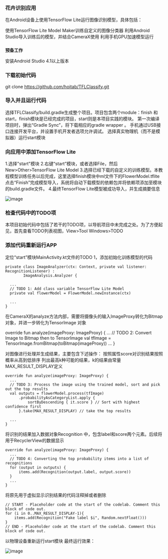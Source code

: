 ### 花卉识别应用

在Android设备上使用TensorFlow Lite运行图像识别模型，具体包括：

使用TensorFlow Lite Model Maker训练自定义的图像分类器
利用Android Studio导入训练后的模型，并结合CameraX使用
利用手机GPU加速模型运行 

###  
 **预备工作**

安装Android Studio 4.1以上版本

###  **下载初始代码** 

git clone https://github.com/hoitab/TFLClassify.git

###  **导入并且运行代码** 

选择TFLClassify/build.gradle生成整个项目。项目包含两个module：finish 和 start，finish模块是已经完成的项目，start则是本项目实践的模块。
第一次编译项目时，弹出“Gradle Sync”，将下载相应的gradle wrapper 。
手机通过USB接口连接开发平台，并设置手机开发者选项允许调试。
选择真实物理机（而不是模拟器）运行start模块

###  **向应用中添加TensorFlow Lite** 

1.选择"start"模块 
2.右键“start”模块，或者选择File，然后New>Other>TensorFlow Lite Model
3.选择已经下载的自定义的训练模型。本教程模型训练任务以后完成，这里选择finish模块中ml文件下的FlowerModel.tflite
点击“Finish”完成模型导入，系统将自动下载模型的依赖包并将依赖项添加至模块的build.gradle文件。
4.最终TensorFlow Lite模型被成功导入，并生成摘要信息

![image](https://user-images.githubusercontent.com/90608402/176195248-c5ab50d0-e9aa-48ea-b3ed-800868f3f404.png)


###  **检查代码中的TODO项** 

本项目初始代码中包括了若干的TODO项，以导航项目中未完成之处。为了方便起见，首先查看TODO列表视图，View>Tool Windows>TODO

 

### **添加代码重新运行APP** 


定位“start”模块MainActivity.kt文件的TODO 1，添加初始化训练模型的代码


```
private class ImageAnalyzer(ctx: Context, private val listener: RecognitionListener) :
        ImageAnalysis.Analyzer {

  ...
  // TODO 1: Add class variable TensorFlow Lite Model
  private val flowerModel = FlowerModel.newInstance(ctx)

  ...
}

```
在CameraX的analyze方法内部，需要将摄像头的输入ImageProxy转化为Bitmap对象，并进一步转化为TensorImage 对象

override fun analyze(imageProxy: ImageProxy) {
  ...
  // TODO 2: Convert Image to Bitmap then to TensorImage
  val tfImage = TensorImage.fromBitmap(toBitmap(imageProxy))
  ...
}

对图像进行处理并生成结果，主要包含下述操作：
按照属性score对识别结果按照概率从高到低排序
列出最高k种可能的结果，k的结果由常量MAX_RESULT_DISPLAY定义

```
override fun analyze(imageProxy: ImageProxy) {
  ...
  // TODO 3: Process the image using the trained model, sort and pick out the top results
  val outputs = flowerModel.process(tfImage)
      .probabilityAsCategoryList.apply {
          sortByDescending { it.score } // Sort with highest confidence first
      }.take(MAX_RESULT_DISPLAY) // take the top results

  ...
}

```
将识别的结果加入数据对象Recognition 中，包含label和score两个元素。后续将用于RecyclerView的数据显示


```
override fun analyze(imageProxy: ImageProxy) {
  ...
  // TODO 4: Converting the top probability items into a list of recognitions
  for (output in outputs) {
      items.add(Recognition(output.label, output.score))
  }
  ...
}

```
将原先用于虚拟显示识别结果的代码注释掉或者删除

```
// START - Placeholder code at the start of the codelab. Comment this block of code out.
for (i in 0..MAX_RESULT_DISPLAY-1){
    items.add(Recognition("Fake label $i", Random.nextFloat()))
}
// END - Placeholder code at the start of the codelab. Comment this block of code out.

```
以物理设备重新运行start模块
最终运行效果：

![image](https://user-images.githubusercontent.com/90608402/176195398-df782dcb-df6c-4d8a-bb15-b9b4dec282fe.png)

